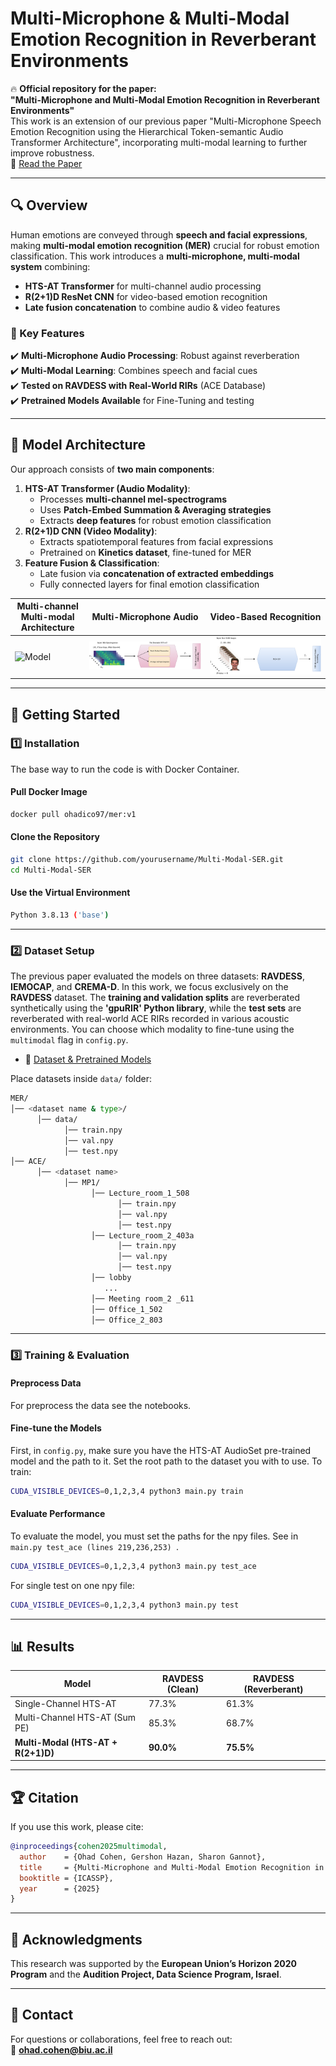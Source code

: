 # Multi-Microphone & Multi-Modal Emotion Recognition in Reverberant Environments

🔥 **Official repository for the paper:**  
**"Multi-Microphone and Multi-Modal Emotion Recognition in Reverberant Environments"**  
This work is an extension of our previous paper "Multi-Microphone Speech Emotion Recognition using the Hierarchical Token-semantic Audio Transformer
Architecture", incorporating multi-modal learning to further improve robustness.  
📄 [Read the Paper](https://arxiv.org/pdf/2409.09545)  


---

## 🔍 Overview
Human emotions are conveyed through **speech and facial expressions**, making **multi-modal emotion recognition (MER)** crucial for robust emotion classification. This work introduces a **multi-microphone, multi-modal system** combining:

- **HTS-AT Transformer** for multi-channel audio processing
- **R(2+1)D ResNet CNN** for video-based emotion recognition
- **Late fusion concatenation** to combine audio & video features

### 🔮 Key Features
✔️ **Multi-Microphone Audio Processing**: Robust against reverberation  
✔️ **Multi-Modal Learning**: Combines speech and facial cues  
✔️ **Tested on RAVDESS with Real-World RIRs** (ACE Database)  
✔️ **Pretrained Models Available** for Fine-Tuning and testing

---

## 📸 Model Architecture
Our approach consists of **two main components**:
1. **HTS-AT Transformer (Audio Modality)**:
   - Processes **multi-channel mel-spectrograms**
   - Uses **Patch-Embed Summation & Averaging strategies**
   - Extracts **deep features** for robust emotion classification
2. **R(2+1)D CNN (Video Modality)**:
   - Extracts spatiotemporal features from facial expressions
   - Pretrained on **Kinetics dataset**, fine-tuned for MER
3. **Feature Fusion & Classification**:
   - Late fusion via **concatenation of extracted embeddings**
   - Fully connected layers for final emotion classification

| Multi-channel Multi-modal Architecture | Multi-Microphone Audio | Video-Based Recognition |
|----------------------|------------------|----------------------|
| ![Model](images/MER.png) | ![The extended HTS-AT](images/audio.png) | ![R2+1D](images/video.png) |

---

## 🔧 Getting Started

### **1️⃣ Installation**
The base way to run the code is with Docker Container.
#### **Pull Docker Image**
```bash
docker pull ohadico97/mer:v1
```
#### **Clone the Repository**
```bash
git clone https://github.com/yourusername/Multi-Modal-SER.git
cd Multi-Modal-SER
```
#### **Use the Virtual Environment**
```bash
Python 3.8.13 ('base')
```

---

### **2️⃣ Dataset Setup**
The previous paper evaluated the models on three datasets: **RAVDESS**, **IEMOCAP**, and **CREMA-D**. In this work, we focus exclusively on the **RAVDESS** dataset. The **training and validation splits** are reverberated synthetically using the **'gpuRIR' Python library**, while the **test sets** are reverberated with real-world ACE RIRs recorded in various acoustic environments. You can choose which modality to fine-tune using the ```multimodal``` flag in ```config.py```.
- 🔗 [Dataset & Pretrained Models](LINK_TO_DATA_MODELS)

Place datasets inside `data/` folder:
```bash
MER/
│── <dataset name & type>/
      │── data/
            │── train.npy
            │── val.npy
            │── test.npy
│── ACE/
      │── <dataset name>
            │── MP1/
                  │── Lecture_room_1_508
                        │── train.npy
                        │── val.npy
                        │── test.npy
                  │── Lecture_room_2_403a
                        │── train.npy
                        │── val.npy
                        │── test.npy
                  │── lobby
                     ...
                  │── Meeting room_2 _611
                  │── Office_1_502
                  │── Office_2_803
```

---

### **3️⃣ Training & Evaluation**
#### **Preprocess Data**
For preprocess the data see the notebooks.
#### **Fine-tune the Models**
First, in ```config.py```, make sure you have the HTS-AT AudioSet pre-trained model and the path to it. Set the root path to the dataset you with to use.
To train:
```bash
CUDA_VISIBLE_DEVICES=0,1,2,3,4 python3 main.py train
```
#### **Evaluate Performance**
To evaluate the model, you must set the paths for the npy files. See in ```main.py test_ace (lines 219,236,253) ```.

```bash
CUDA_VISIBLE_DEVICES=0,1,2,3,4 python3 main.py test_ace
```
For single test on one npy file:

```bash
CUDA_VISIBLE_DEVICES=0,1,2,3,4 python3 main.py test
```

---

## 📊 Results
| Model | RAVDESS (Clean) | RAVDESS (Reverberant) |
|----------------------|--------|--------|
| Single-Channel HTS-AT | 77.3% | 61.3% |
| Multi-Channel HTS-AT (Sum PE) | 85.3% | 68.7% |
| **Multi-Modal (HTS-AT + R(2+1)D)** | **90.0%** | **75.5%** |

---

## 🏆 Citation
If you use this work, please cite:
```bibtex
@inproceedings{cohen2025multimodal,
  author    = {Ohad Cohen, Gershon Hazan, Sharon Gannot},
  title     = {Multi-Microphone and Multi-Modal Emotion Recognition in Reverberant Environments},
  booktitle = {ICASSP},
  year      = {2025}
}
```

---

## 🌟 Acknowledgments
This research was supported by the **European Union’s Horizon 2020 Program** and the **Audition Project, Data Science Program, Israel**.

---

## 👤 Contact
For questions or collaborations, feel free to reach out:  
📧 **ohad.cohen@biu.ac.il**

